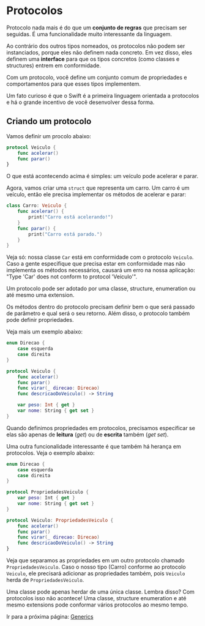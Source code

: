 # Protocolos

Protocolo nada mais é do que um **conjunto de regras** que precisam ser seguidas. É uma funcionalidade muito interessante da linguagem.

Ao contrário dos outros tipos nomeados, os protocolos não podem ser instanciados, porque eles não definem nada concreto. Em vez disso, eles definem uma **interface** para que os tipos concretos (como classes e structures) entrem em conformidade. 

Com um protocolo, você define um conjunto comum de propriedades e comportamentos para que esses tipos implementem.

Um fato curioso é que o Swift é a primeira linguagem orientada a protocolos e há o grande incentivo de você desenvolver dessa forma.

## Criando um protocolo

Vamos definir um procolo abaixo:

```swift
protocol Veiculo {
    func acelerar()
    func parar()
}
```

O que está acontecendo acima é simples: um veículo pode acelerar e parar.

Agora, vamos criar uma `struct` que representa um carro. Um carro é um veículo, então ele precisa implementar os métodos de acelerar e parar:

```swift
class Carro: Veiculo {
    func acelerar() {
        print("Carro está acelerando!")
    }
    func parar() {
        print("Carro está parado.")
    }
}
```

Veja só: nossa classe `Car` está em conformidade com o protocolo `Veiculo`. Caso a gente especifique que precisa estar em conformidade mas não implementa os métodos necessários, causará um erro na nossa aplicação: "Type 'Car' does not conform to protocol 'Veiculo'".

Um protocolo pode ser adotado por uma classe, structure, enumeration ou até mesmo uma extension.

Os métodos dentro do protocolo precisam definir bem o que será passado de parâmetro e qual será o seu retorno. Além disso, o protocolo também pode definir propriedades.

Veja mais um exemplo abaixo:

```swift
enum Direcao {
    case esquerda
    case direita
}

protocol Veiculo {
    func acelerar()
    func parar()
    func virar(_ direcao: Direcao)
    func descricaoDoVeiculo() -> String

    var peso: Int { get }
    var nome: String { get set }
}
```

Quando definimos propriedades em protocolos, precisamos especificar se elas são apenas de **leitura** (*get*) ou de **escrita** também (*get set*).

Uma outra funcionalidade interessante é que também há herança em protocolos. Veja o exemplo abaixo:

```swift
enum Direcao {
    case esquerda
    case direita
}

protocol PropriedadesVeiculo {
    var peso: Int { get }
    var nome: String { get set }
}

protocol Veiculo: PropriedadesVeiculo {
    func acelerar()
    func parar()
    func virar(_ direcao: Direcao)
    func descricaoDoVeiculo() -> String
}
```

Veja que separamos as propriedades em um outro protocolo chamado `PropriedadesVeiculo`. Caso o nosso tipo (Carro) conforme ao protocolo `Veiculo`, ele precisará adicionar as propriedades também, pois `Veiculo` herda de `PropriedadesVeiculo`.

Uma classe pode apenas herdar de uma única classe. Lembra disso? Com protocolos isso não acontece! Uma classe, structure enumeration e até mesmo extensions pode conformar vários protocolos ao mesmo tempo.

Ir para a próxima página: [Generics](22-generics.md)